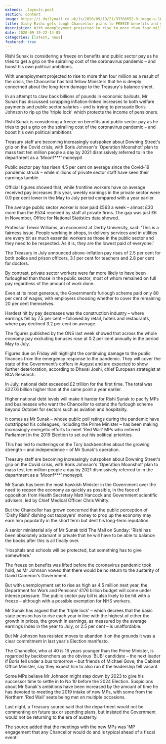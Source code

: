 ```yaml
---
extends: _layouts.post
section: content
image: https://i.dailymail.co.uk/1s/2020/09/19/21/33380652-0-image-a-160_1600546124500.jpg 
title: Dishy Rishi gets tough Chancellor plans to FREEZE benefits and state pay 
description: With unemployment projected to rise to more than four million as a result of the crisis, the Chancellor has told fellow Ministers that he is deeply concerned about long-term damage. 
date: 2020-09-19-22-14-05 
categories: [latest, news] 
featured: true 
--- 
```

Rishi Sunak is considering a freeze on benefits and public sector pay as he tries to get a grip on the spiralling cost of the coronavirus pandemic – and boost his own political ambitions.

With unemployment projected to rise to more than four million as a result of the crisis, the Chancellor has told fellow Ministers that he is deeply concerned about the long-term damage to the Treasury's balance sheet.

In an attempt to claw back billions of pounds in economic bailouts, Mr Sunak has discussed scrapping inflation-linked increases to both welfare payments and public sector salaries – and is trying to persuade Boris Johnson to rip up the 'triple lock' which protects the income of pensioners.

Rishi Sunak is considering a freeze on benefits and public sector pay as he tries to get a grip on the spiralling cost of the coronavirus pandemic – and boost his own political ambitions

Treasury staff are becoming increasingly outspoken about Downing Street's grip on the Covid crisis, with Boris Johnson's 'Operation Moonshot' plan to mass test ten million people a day by 2021 dismissively referred to in the department as a 'Moonf***' moneypit

Public sector pay has risen 4.5 per cent on average since the Covid-19 pandemic struck – while millions of private sector staff have seen their earnings tumble.

Official figures showed that, while frontline workers have on average received pay increases this year, weekly earnings in the private sector were 0.9 per cent lower in the May to July period compared with a year earlier.

The average public sector worker is now paid £563 a week – almost £30 more than the £534 received by staff at private firms. The gap was just £6 in November, Office for National Statistics data showed. 

Professor Trevor Williams, an economist at Derby University, said: ‘This is a fairness issue. People working in shops, in delivery services and in utilities are every bit as much essential workers as those in the public sector and they need to be respected. As it is, they are the lowest paid of everyone.’

The Treasury in July announced above-inflation pay rises of 2.5 per cent for both police and prison officers, 3.1 per cent for teachers and 2.8 per cent for doctors.

By contrast, private sector workers were far more likely to have been furloughed than those in the public sector, most of whom remained on full pay regardless of the amount of work done.

Even at its most generous, the Government’s furlough scheme paid only 80 per cent of wages, with employers choosing whether to cover the remaining 20 per cent themselves.

Hardest hit by pay decreases was the construction industry – where earnings fell by 7.5 per cent – followed by retail, hotels and restaurants, where pay declined 3.2 per cent on average.

The figures published by the ONS last week showed that across the whole economy pay excluding bonuses rose at 0.2 per cent annually in the period May to July.

Figures due on Friday will highlight the continuing damage to the public finances from the emergency response to the pandemic. They will cover the state of the Government’s coffers in August and are expected to show further deterioration, according to Dhaval Joshi, chief European strategist at BCA Research.

In July, national debt exceeded £2 trillion for the first time. The total was £227.6 billion higher than at the same point a year earlier.

Higher national debt levels will make it harder for Rishi Sunak to pacify MPs and businesses who want the Chancellor to extend the furlough scheme beyond October for sectors such as aviation and hospitality.

It comes as Mr Sunak – whose public poll ratings during the pandemic have outstripped his colleagues, including the Prime Minister – has been making increasingly energetic efforts to meet 'Red Wall' MPs who entered Parliament in the 2019 Election to set out his political priorities. 

This has led to mutterings on the Tory backbenches about the growing strength – and independence – of Mr Sunak's operation.

Treasury staff are becoming increasingly outspoken about Downing Street's grip on the Covid crisis, with Boris Johnson's 'Operation Moonshot' plan to mass test ten million people a day by 2021 dismissively referred to in the department as a 'Moonf***' moneypit.

Mr Sunak has been the most hawkish Minister in the Government over the need to reopen the economy as quickly as possible, in the face of opposition from Health Secretary Matt Hancock and Government scientific advisers, led by Chief Medical Officer Chris Whitty.

But the Chancellor has grown concerned that the public perception of 'Dishy Rishi' dishing out taxpayers' money to prop up the economy may earn him popularity in the short term but dent his long-term reputation.

A senior ministerial ally of Mr Sunak told The Mail on Sunday: 'Rishi has been absolutely adamant in private that he will have to be able to balance the books after this is all finally over.

'Hospitals and schools will be protected, but something has to give somewhere.'

The freeze on benefits was lifted before the coronavirus pandemic took hold, as Mr Johnson vowed that there would be no return to the austerity of David Cameron's Government. 

But with unemployment set to rise as high as 4.5 million next year, the Department for Work and Pensions' £176 billion budget will come under intense pressure. The public sector pay bill is also likely to be hit with a freeze – although with a possible exemption for NHS workers.

Mr Sunak has argued that the 'triple lock' – which decrees that the basic state pension has to rise each year in line with the highest of either the growth in prices, the growth in earnings, as measured by the average earnings index in the year to July, or 2.5 per cent – is unaffordable. 

But Mr Johnson has resisted moves to abandon it on the grounds it was a clear commitment in last year's Election manifesto.

The Chancellor, who at 40 is 16 years younger than the Prime Minister, is regarded by backbenchers as the obvious 'BUB' candidate – the next leader if Boris fell under a bus tomorrow – but friends of Michael Gove, the Cabinet Office Minister, say they expect him to also run if the leadership fell vacant.

Some MPs believe Mr Johnson might step down by 2023 to give his successor time to settle in to No 10 before the 2024 Election. Suspicions about Mr Sunak's ambitions have been increased by the amount of time he has devoted to meeting the 2019 intake of new MPs, with some from the Northern 'Red Wall' seats being met on multiple occasions.

Last night, a Treasury source said that the department would not be commenting on future tax or spending plans, but insisted the Government would not be returning to the era of austerity.

The source added that the meetings with the new MPs was 'MP engagement that any Chancellor would do and is typical ahead of a fiscal event'.

